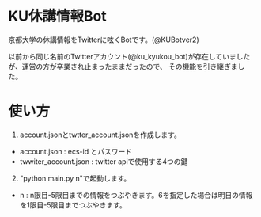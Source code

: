 # KU休講情報Bot
京都大学の休講情報をTwitterに呟くBotです。(@KUBotver2)

以前から同じ名前のTwitterアカウント(@ku_kyukou_bot)が存在していましたが、運営の方が卒業され止まったままだったので、
その機能を引き継ぎました。


# 使い方
1. account.jsonとtwtter_account.jsonを作成します。
- account.json : ecs-id とパスワード
- twwiter_account.json : twitter apiで使用する4つの鍵

2. "python main.py n"で起動します。
- n : n限目-5限目までの情報をつぶやきます。6を指定した場合は明日の情報を1限目-5限目までつぶやきます。
